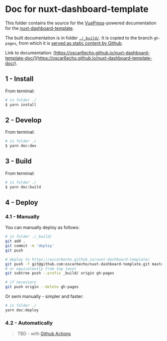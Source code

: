 # Doc for nuxt-dashboard-template

This folder contains the source for the [VuePress](https://vuepress.vuejs.org/)-powered documentation for the [nuxt-dashboard-template](https://github.com/oscar6echo/nuxt-dashboard-template).

The built documentation is in folder [`./_build/`](./_build). It is copied to the branch `gh-pages`, from which it is [served as static content by Github](https://help.github.com/en/enterprise/2.13/user/articles/configuring-a-publishing-source-for-github-pages).

Link to documentation: [https://oscar6echo.github.io/nuxt-dashboard-template-doc/](https://oscar6echo.github.io/nuxt-dashboard-template-doc/).

## 1 - Install

From terminal:

```bash
# in folder ./
$ yarn install
```

## 2 - Develop

From terminal:

```bash
# in folder ./
$ yarn doc:dev
```

## 3 - Build

From terminal:

```bash
# in folder ./
$ yarn doc:build
```

## 4 - Deploy

### 4.1 - Manually

You can manually deploy as follows:

```bash
# in folder ./_build/
git add .
git commit -m 'deploy'
git push

# deploy to https://oscar6echo.github.io/nuxt-dashboard-template/
git push -f git@github.com:oscar6echo/nuxt-dashboard-template.git master:gh-pages
# or equivalently from top level
git subtree push --prefix _build/ origin gh-pages

# if necessary
git push origin --delete gh-pages
```

Or semi manually - simpler and faster:

```bash
# in folder ./
yarn doc:deploy
```

### 4.2 - Automatically

> TBD - with [Github Actions](https://github.com/features/actions)

